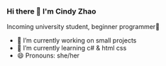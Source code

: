 ### Hi there 👋 I'm Cindy Zhao
Incoming university student, beginner programmer🐢

- 🔭 I’m currently working on small projects
- 🌱 I’m currently learning c# & html css
- 😄 Pronouns: she/her
<!--
<div align="center">
<span>  </span>
<img height="170px" src="https://github-readme-stats.vercel.app/api?username=CZ124" /><span>  </span><img height="170px" src="https://github-readme-stats.vercel.app/api/top-langs/?username=CZ124&layout=compact&langs_count=8" />
<span>  </span>
</div>
-->


<!--
**CZ124/CZ124** is a ✨ _special_ ✨ repository because its `README.md` (this file) appears on your GitHub profile.

Here are some ideas to get you started:

- 🔭 I’m currently working on small projects
- 🌱 I’m currently learning c# & html css
- 👯 I’m looking to collaborate on ...
- 🤔 I’m looking for help with ...
- 💬 Ask me about ...
- 📫 How to reach me: ...
- 😄 Pronouns: she/her
- ⚡ Fun fact: ...
-->
